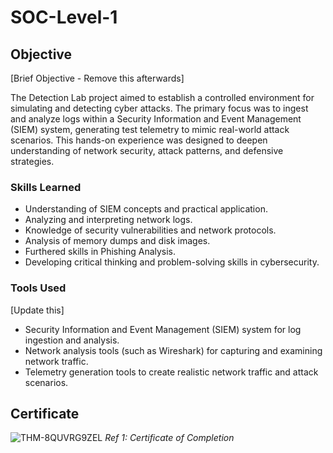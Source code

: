 # SOC-Level-1

## Objective
[Brief Objective - Remove this afterwards]

The Detection Lab project aimed to establish a controlled environment for simulating and detecting cyber attacks. The primary focus was to ingest and analyze logs within a Security Information and Event Management (SIEM) system, generating test telemetry to mimic real-world attack scenarios. This hands-on experience was designed to deepen understanding of network security, attack patterns, and defensive strategies.

### Skills Learned

- Understanding of SIEM concepts and practical application.
- Analyzing and interpreting network logs.
- Knowledge of security vulnerabilities and network protocols.
- Analysis of memory dumps and disk images.
- Furthered skills in Phishing Analysis.
- Developing critical thinking and problem-solving skills in cybersecurity.

### Tools Used
[Update this]
- Security Information and Event Management (SIEM) system for log ingestion and analysis.
- Network analysis tools (such as Wireshark) for capturing and examining network traffic.
- Telemetry generation tools to create realistic network traffic and attack scenarios.

## Certificate
![THM-8QUVRG9ZEL](https://github.com/user-attachments/assets/68b035a1-9f31-4104-ad8b-992044483566)
*Ref 1: Certificate of Completion*

